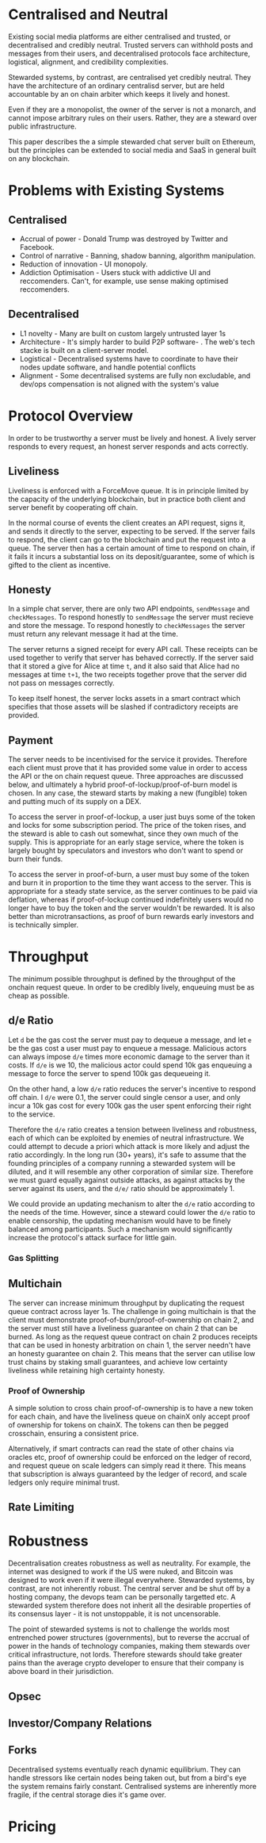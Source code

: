 # Centralised and Neutral

<!-- TODO: find Swiss Crossbow analogy rather than steward -->

Existing social media platforms are either centralised and trusted, or decentralised and credibly neutral. Trusted servers can withhold posts and messages from their users, and decentralised protocols face architecture, logistical, alignment, and credibility complexities.

Stewarded systems, by contrast, are centralised yet credibly neutral. They have the architecture of an ordinary centralisd server, but are held accountable by an on chain arbiter which keeps it lively and honest.

Even if they are a monopolist, the owner of the server is not a monarch, and cannot impose arbitrary rules on their users. Rather, they are a steward over public infrastructure.

This paper describes the a simple stewarded chat server built on Ethereum, but the principles can be extended to social media and SaaS in general built on any blockchain.

<!-- TODO: rewrite as minimal social medium, not chat server -->

# Problems with Existing Systems

## Centralised

- Accrual of power - Donald Trump was destroyed by Twitter and Facebook.
- Control of narrative - Banning, shadow banning, algorithm manipulation.
- Reduction of innovation - UI monopoly.
- Addiction Optimisation - Users stuck with addictive UI and reccomenders. Can't, for example, use sense making optimised reccomenders. 

## Decentralised

- L1  novelty - Many are built on custom largely untrusted layer 1s
- Architecture - It's simply harder to build P2P software- . The web's tech stacke is built on a client-server model.
- Logistical - Decentralised systems have to coordinate to have their nodes update software, and handle potential conflicts
- Alignment - Some decentralised systems are fully non excludable, and dev/ops compensation is not aligned with the system's value

# Protocol Overview

In order to be trustworthy a server must be lively and honest. A lively server responds to every request, an honest server responds and acts correctly.

## Liveliness

Liveliness is enforced with a ForceMove queue. It is in principle limited by the capacity of the underlying blockchain, but in practice both client and server benefit by cooperating off chain.

In the normal course of events the client creates an API request, signs it, and sends it directly to the server, expecting to be served. If the server fails to respond, the client can go to the blockchain and put the request into a queue. The server then has a certain amount of time to respond on chain, if it fails it incurs a substantial loss on its deposit/guarantee, some of which is gifted to the client as incentive.

## Honesty

In a simple chat server, there are only two API endpoints, `sendMessage` and `checkMessages`. To respond honestly to `sendMessage` the server must recieve and store the message. To respond honestly to `checkMessages` the server must return any relevant message it had at the time.

The server returns a signed receipt for every API call. These receipts can be used together to verify that server has behaved correctly. If the server said that it stored a give for Alice at time `t`, and it also said that Alice had no messages at time `t+1`, the two receipts together prove that the server did not pass on messages correctly.

To keep itself honest, the server locks assets in a smart contract which specifies that those assets will be slashed if contradictory receipts are provided.

## Payment

The server needs to be incentivised for the service it provides. Therefore each client must prove that it has provided some value in order to access the API or the on chain request queue. Three approaches are discussed below, and ultimately a hybrid proof-of-lockup/proof-of-burn model is chosen. In any case, the steward starts by making a new (fungible) token and putting much of its supply on a DEX. 

To access the server in proof-of-lockup, a user just buys some of the token and locks for some subscription period. The price of the token rises, and the steward is able to cash out somewhat, since they own much of the supply. This is appropriate for an early stage service, where the token is largely bought by speculators and investors who don't want to spend or burn their funds.

To access the server in proof-of-burn, a user must buy some of the token and burn it in proportion to the time they want access to the server. This is appropriate for a steady state service, as the server continues to be paid via deflation, whereas if proof-of-lockup continued indefinitely users would no longer have to buy the token and the server wouldn't be rewarded. It is also better than microtransactions, as proof of burn rewards early investors and is technically simpler.

<!-- TODO: discuss sending money back to the server as a non-micropayment. In particular, this will have  -->

# Throughput

The minimum possible throughput is defined by the throughput of the onchain request queue. In order to be credibly lively, enqueuing must be as cheap as possible.

## d/e Ratio

Let `d` be the gas cost the server must pay to dequeue a message, and let `e` be the gas cost a user must pay to enqueue a message. Malicious actors can always impose `d/e` times more economic damage to the server than it costs. If `d/e` is we 10, the malicious actor could spend 10k gas enqueuing a message to force the server to spend 100k gas dequeueing it.

On the other hand, a low `d/e` ratio reduces the server's incentive to respond off chain. I `d/e` were 0.1, the server could single censor a user, and only incur a 10k gas cost for every 100k gas the user spent enforcing their right to the service.

Therefore the `d/e` ratio creates a tension between liveliness and robustness, each of which can be exploited by enemies of neutral infrastructure. We could attempt to decude a priori which attack is more likely and adjust the ratio accordingly. In the long run (30+ years), it's safe to assume that the founding principles of a company running a stewarded system will be diluted, and it will resemble any other corporation of similar size. Therefore we must guard equally against outside attacks, as against attacks by the server against its users, and the `d/e/` ratio should be approximately 1.

We could provide an updating mechanism to alter the `d/e` ratio according to the needs of the time. However, since a steward could lower the `d/e` ratio to enable censorship, the updating mechanism would have to be finely balanced among participants. Such a mechanism would significantly increase the protocol's attack surface for little gain.

### Gas Splitting

## Multichain

The server can increase minimum throughput by duplicating the request queue contract across layer 1s. The challenge in going multichain is that the client must demonstrate proof-of-burn/proof-of-ownership on chain 2, and the server must still have a liveliness guarantee on chain 2 that can be burned. As long as the request queue contract on chain 2 produces receipts that can be used in honesty arbitration on chain 1, the server needn't have an honesty guarantee on chain 2. This means that the server can utilise low trust chains by staking small guarantees, and achieve low certainty liveliness while retaining high certainty honesty.

### Proof of Ownership

A simple solution to cross chain proof-of-ownership is to have a new token for each chain, and have the liveliness queue on chainX only accept proof of ownership for tokens on chainX. The tokens can then be pegged crosschain, ensuring a consistent price.

<!-- TODO: research - I have literally no idea how this works -->

Alternatively, if smart contracts can read the state of other chains via oracles etc, proof of ownership could be enforced on the ledger of record, and request queue on scale ledgers can simply read it there. This means that subscription is always guaranteed by the ledger of record, and scale ledgers only require minimal trust.

<!-- TODO: make nomenclature like "chain 2" "chainX" "ledger of record", and "scale ledgers" consistent -->

## Rate Limiting

# Robustness

Decentralisation creates robustness as well as neutrality. For example, the internet was designed to work if the US were nuked, and Bitcoin was designed to work even if it were illegal everywhere. Stewarded systems, by contrast, are not inherently robust. The central server and be shut off by a hosting company, the devops team can be personally targetted etc. A stewarded system therefore does not inherit all the desirable properties of its consensus layer - it is not unstoppable, it is not uncensorable.

The point of stewarded systems is not to challenge the worlds most entrenched power structures (governments), but to reverse the accrual of power in the hands of technology companies, making them stewards over critical infrastructure, not lords. Therefore stewards should take greater pains than the average crypto developer to ensure that their company is above board in their jurisdiction.

## Opsec

## Investor/Company Relations

<!-- TODO: discuss how this is not strictly an LLC in which token investors own part of the company, but rather there is a company who owns the tokens, which are its main representation. Transfer proofs benefit the LLC, whereas burn benefits token holders. -->

## Forks

Decentralised systems eventually reach dynamic equilibrium. They can handle stressors like certain nodes being taken out, but from a bird's eye the system remains fairly constant. Centralised systems are inherently more fragile, if the central storage dies it's game over. 

<!-- TODO: outline a forced full dump mechanism that would allow hostile data takeovers -->
<!-- TODO: consider possible decentralisation attempts -->

# Pricing